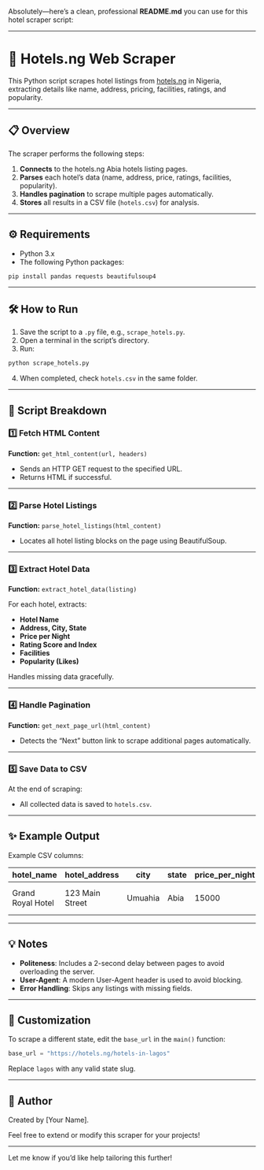 Absolutely—here’s a clean, professional **README.md** you can use for this hotel scraper script:

---

# 🏨 Hotels.ng Web Scraper

This Python script scrapes hotel listings from [hotels.ng](https://hotels.ng) in Nigeria, extracting details like name, address, pricing, facilities, ratings, and popularity.

---

## 📋 Overview

The scraper performs the following steps:

1. **Connects** to the hotels.ng Abia hotels listing pages.
2. **Parses** each hotel’s data (name, address, price, ratings, facilities, popularity).
3. **Handles pagination** to scrape multiple pages automatically.
4. **Stores** all results in a CSV file (`hotels.csv`) for analysis.

---

## ⚙️ Requirements

* Python 3.x
* The following Python packages:

```bash
pip install pandas requests beautifulsoup4
```

---

## 🛠️ How to Run

1. Save the script to a `.py` file, e.g., `scrape_hotels.py`.
2. Open a terminal in the script’s directory.
3. Run:

```bash
python scrape_hotels.py
```

4. When completed, check `hotels.csv` in the same folder.

---

## 🧩 Script Breakdown

### 1️⃣ Fetch HTML Content

**Function:** `get_html_content(url, headers)`

* Sends an HTTP GET request to the specified URL.
* Returns HTML if successful.

---

### 2️⃣ Parse Hotel Listings

**Function:** `parse_hotel_listings(html_content)`

* Locates all hotel listing blocks on the page using BeautifulSoup.

---

### 3️⃣ Extract Hotel Data

**Function:** `extract_hotel_data(listing)`

For each hotel, extracts:

* **Hotel Name**
* **Address, City, State**
* **Price per Night**
* **Rating Score and Index**
* **Facilities**
* **Popularity (Likes)**

Handles missing data gracefully.

---

### 4️⃣ Handle Pagination

**Function:** `get_next_page_url(html_content)`

* Detects the “Next” button link to scrape additional pages automatically.

---

### 5️⃣ Save Data to CSV

At the end of scraping:

* All collected data is saved to `hotels.csv`.

---

## ✨ Example Output

Example CSV columns:

| hotel\_name       | hotel\_address  | city    | state | price\_per\_night | rating\_score | rating\_index | facilities                     | popularity |
| ----------------- | --------------- | ------- | ----- | ----------------- | ------------- | ------------- | ------------------------------ | ---------- |
| Grand Royal Hotel | 123 Main Street | Umuahia | Abia  | 15000             | 8.4           | Very Good     | Free WiFi, Restaurant, Parking | 12         |

---

## 💡 Notes

* **Politeness**: Includes a 2-second delay between pages to avoid overloading the server.
* **User-Agent**: A modern User-Agent header is used to avoid blocking.
* **Error Handling**: Skips any listings with missing fields.

---

## 🚀 Customization

To scrape a different state, edit the `base_url` in the `main()` function:

```python
base_url = "https://hotels.ng/hotels-in-lagos"
```

Replace `lagos` with any valid state slug.

---

## 🙌 Author

Created by \[Your Name].

Feel free to extend or modify this scraper for your projects!

---

Let me know if you’d like help tailoring this further!
